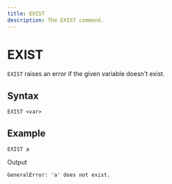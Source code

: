 ```yaml
---
title: EXIST
description: The EXIST command.
---
```


# EXIST
`EXIST` raises an error if the given variable doesn't exist.

## Syntax
```
EXIST <var>
```

## Example
```
EXIST a
```

Output
```
GeneralError: 'a' does not exist.
```